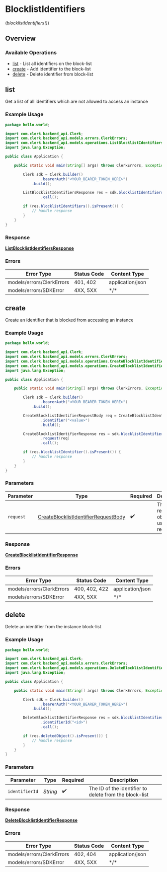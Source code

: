 # BlocklistIdentifiers
(*blocklistIdentifiers()*)

## Overview

### Available Operations

* [list](#list) - List all identifiers on the block-list
* [create](#create) - Add identifier to the block-list
* [delete](#delete) - Delete identifier from block-list

## list

Get a list of all identifiers which are not allowed to access an instance

### Example Usage

```java
package hello.world;

import com.clerk.backend_api.Clerk;
import com.clerk.backend_api.models.errors.ClerkErrors;
import com.clerk.backend_api.models.operations.ListBlocklistIdentifiersResponse;
import java.lang.Exception;

public class Application {

    public static void main(String[] args) throws ClerkErrors, Exception {

        Clerk sdk = Clerk.builder()
                .bearerAuth("<YOUR_BEARER_TOKEN_HERE>")
            .build();

        ListBlocklistIdentifiersResponse res = sdk.blocklistIdentifiers().list()
                .call();

        if (res.blocklistIdentifiers().isPresent()) {
            // handle response
        }
    }
}
```

### Response

**[ListBlocklistIdentifiersResponse](../../models/operations/ListBlocklistIdentifiersResponse.md)**

### Errors

| Error Type                | Status Code               | Content Type              |
| ------------------------- | ------------------------- | ------------------------- |
| models/errors/ClerkErrors | 401, 402                  | application/json          |
| models/errors/SDKError    | 4XX, 5XX                  | \*/\*                     |

## create

Create an identifier that is blocked from accessing an instance

### Example Usage

```java
package hello.world;

import com.clerk.backend_api.Clerk;
import com.clerk.backend_api.models.errors.ClerkErrors;
import com.clerk.backend_api.models.operations.CreateBlocklistIdentifierRequestBody;
import com.clerk.backend_api.models.operations.CreateBlocklistIdentifierResponse;
import java.lang.Exception;

public class Application {

    public static void main(String[] args) throws ClerkErrors, Exception {

        Clerk sdk = Clerk.builder()
                .bearerAuth("<YOUR_BEARER_TOKEN_HERE>")
            .build();

        CreateBlocklistIdentifierRequestBody req = CreateBlocklistIdentifierRequestBody.builder()
                .identifier("<value>")
                .build();

        CreateBlocklistIdentifierResponse res = sdk.blocklistIdentifiers().create()
                .request(req)
                .call();

        if (res.blocklistIdentifier().isPresent()) {
            // handle response
        }
    }
}
```

### Parameters

| Parameter                                                                                               | Type                                                                                                    | Required                                                                                                | Description                                                                                             |
| ------------------------------------------------------------------------------------------------------- | ------------------------------------------------------------------------------------------------------- | ------------------------------------------------------------------------------------------------------- | ------------------------------------------------------------------------------------------------------- |
| `request`                                                                                               | [CreateBlocklistIdentifierRequestBody](../../models/operations/CreateBlocklistIdentifierRequestBody.md) | :heavy_check_mark:                                                                                      | The request object to use for the request.                                                              |

### Response

**[CreateBlocklistIdentifierResponse](../../models/operations/CreateBlocklistIdentifierResponse.md)**

### Errors

| Error Type                | Status Code               | Content Type              |
| ------------------------- | ------------------------- | ------------------------- |
| models/errors/ClerkErrors | 400, 402, 422             | application/json          |
| models/errors/SDKError    | 4XX, 5XX                  | \*/\*                     |

## delete

Delete an identifier from the instance block-list

### Example Usage

```java
package hello.world;

import com.clerk.backend_api.Clerk;
import com.clerk.backend_api.models.errors.ClerkErrors;
import com.clerk.backend_api.models.operations.DeleteBlocklistIdentifierResponse;
import java.lang.Exception;

public class Application {

    public static void main(String[] args) throws ClerkErrors, Exception {

        Clerk sdk = Clerk.builder()
                .bearerAuth("<YOUR_BEARER_TOKEN_HERE>")
            .build();

        DeleteBlocklistIdentifierResponse res = sdk.blocklistIdentifiers().delete()
                .identifierId("<id>")
                .call();

        if (res.deletedObject().isPresent()) {
            // handle response
        }
    }
}
```

### Parameters

| Parameter                                              | Type                                                   | Required                                               | Description                                            |
| ------------------------------------------------------ | ------------------------------------------------------ | ------------------------------------------------------ | ------------------------------------------------------ |
| `identifierId`                                         | *String*                                               | :heavy_check_mark:                                     | The ID of the identifier to delete from the block-list |

### Response

**[DeleteBlocklistIdentifierResponse](../../models/operations/DeleteBlocklistIdentifierResponse.md)**

### Errors

| Error Type                | Status Code               | Content Type              |
| ------------------------- | ------------------------- | ------------------------- |
| models/errors/ClerkErrors | 402, 404                  | application/json          |
| models/errors/SDKError    | 4XX, 5XX                  | \*/\*                     |